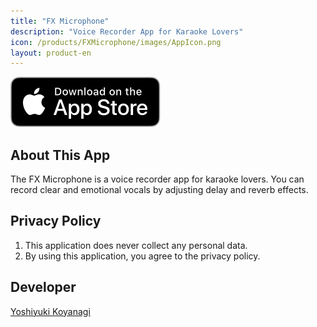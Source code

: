 ```yaml
---
title: "FX Microphone"
description: "Voice Recorder App for Karaoke Lovers"
icon: /products/FXMicrophone/images/AppIcon.png
layout: product-en
---
```


[![Download on the AppStore](/images/AppStoreUS.svg)](https://apps.apple.com/us/app/fx-microphone/id1613245127)

## About This App

The FX Microphone is a voice recorder app for karaoke lovers. You can record clear and emotional vocals by adjusting delay and reverb effects.

## Privacy Policy

1. This application does never collect any personal data.
2. By using this application, you agree to the privacy policy.

## Developer

[Yoshiyuki Koyanagi](https://moutend.github.io/en/)
